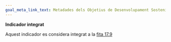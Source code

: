 ```yaml
---
goal_meta_link_text: Metadades dels Objetius de Desenvolupament Sostenible de les Nacions Unides (pdf 894kB)
---
```

**Indicador integrat**

Aquest indicador es considera integrat a la [fita 17.9](/17)